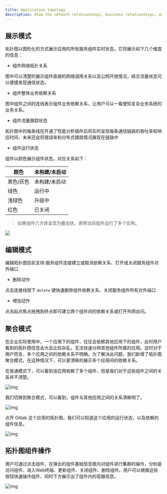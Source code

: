 ```yaml
---
title: Application topology
description: Show the network relationships, business relationships, and business logic of all components of the application
---
```


## 展示模式

拓扑图以图形化的方式展示应用的所有服务组件实时状态，它将展示如下几个维度的信息：

* 组件网络拓扑关系

图中可以清楚的展示组件直接的网络调用关系以及公网开放情况，结合流量状态可以便捷发现通信状态。

* 组件整体业务依赖关系

图中组件之间的连线表示组件业务依赖关系，让用户可以一看便知复杂业务系统的业务关系。

* 组件流量跟踪状态

拓扑图中的每条线在开通了性能分析插件后将实时呈现每条通信链路的吞吐率和响应时间，未来还会将错误率和分布式跟踪情况展现在链路中

* 组件运行状态

组件以颜色展示组件状态，对应关系如下：

| 颜色      | 未构建/未启动 |
| --------- | ------------- |
| 黑色/灰色 | 未构建/未启动 |
| 绿色      | 运行中        |
| 浅绿色    | 升级中        |
| 红色      | 已关闭        |

>  如果组件六方体呈现为叠加状，表明当前组件运行了多个实例。


![](https://grstatic.oss-cn-shanghai.aliyuncs.com/images/docs/5.2/user-manual/app-manage/app-topology/Multiple%20instances.png)


## 编辑模式

编辑拓扑图目前支持:服务组件连接建立或取消依赖关系、打开或关闭服务组件对外端口

* 删除动作

点击连接线按下 `delete` 键快速删除组件依赖关系、关闭服务组件所有对外端口

* 增加动作

点击起点焦点拖拽到终点即可建立两个组件间的依赖关系或打开外网访问。

## 聚合模式

在企业实际使用中，一个应用下的组件，往往会依赖其他应用下的组件，此时用户看到的拓扑图信息会大且比较杂乱，无法快速分辨其他组件所属的应用。这时对于用户而言，多个应用之间的依赖关系不明确。为了解决此问题，我们新增了拓扑图聚合模式。在这种情况下，可以更清晰的展示多个应用间的依赖关系。

在普通模式下，可以看到该应用依赖了多个组件，但是我们对于这些组件之间的关系并不清楚。

![img](https://grstatic.oss-cn-shanghai.aliyuncs.com/docs/5.6/community/change/topology-normal.png)

我们切换到聚合模式，可以看到，组件与其他应用之间的关系清晰明了。

![img](https://grstatic.oss-cn-shanghai.aliyuncs.com/docs/5.6/community/change/topology-polymerization.png)

点开 Gitlab 这个应用的拓扑图，我们可以知道这个应用的运行状态，以及依赖的组件信息。

![img](https://grstatic.oss-cn-shanghai.aliyuncs.com/docs/5.6/community/change/topology-polymerization.png)



## 拓扑图组件操作

用户可通过点击组件，在弹出的组件基础信息框内对组件进行集群的操作，分别是访问组件、进入Web终端、更新组件、关闭组件、删除组件。用户可以根据这些按钮快速操作组件，同时下方展示出了组件内的容器信息。

![img](https://grstatic.oss-cn-shanghai.aliyuncs.com/docs/5.6/community/change/topology-detail.png)

